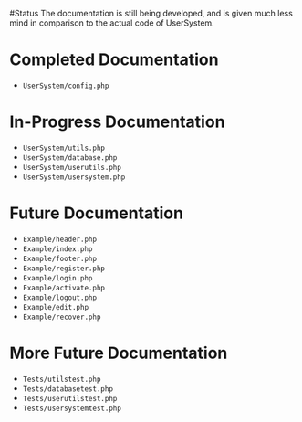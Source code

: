 #Status
The documentation is still being developed, and is given much less mind in
comparison to the actual code of UserSystem.

# Completed Documentation
- `UserSystem/config.php`

# In-Progress Documentation
- `UserSystem/utils.php`
- `UserSystem/database.php`
- `UserSystem/userutils.php`
- `UserSystem/usersystem.php`

# Future Documentation
- `Example/header.php`
- `Example/index.php`
- `Example/footer.php`
- `Example/register.php`
- `Example/login.php`
- `Example/activate.php`
- `Example/logout.php`
- `Example/edit.php`
- `Example/recover.php`

# More Future Documentation
- `Tests/utilstest.php`
- `Tests/databasetest.php`
- `Tests/userutilstest.php`
- `Tests/usersystemtest.php`